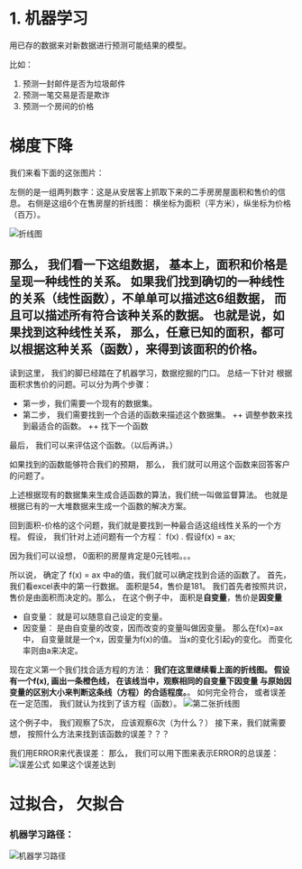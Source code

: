 # 1. 机器学习

用已存的数据来对新数据进行预测可能结果的模型。

比如：
1. 预测一封邮件是否为垃圾邮件
2. 预测一笔交易是否是欺诈
3. 预测一个房间的价格 


# 梯度下降

我们来看下面的这张图片：

左侧的是一组两列数字：这是从安居客上抓取下来的二手房房屋面积和售价的信息。 
右侧是这组6个在售房屋的折线图： 横坐标为面积（平方米），纵坐标为价格（百万）。

![折线图](https://gitee.com/babyspa/pics/raw/master/gd1.jpg)


那么， 我们看一下这组数据， 基本上，面积和价格是呈现一种线性的关系。 
如果我们找到确切的一种线性的关系（线性函数），不单单可以描述这6组数据， 而且可以描述所有符合该种关系的数据。 
也就是说，如果找到这种线性关系， 那么，任意已知的面积，都可以根据这种关系（函数），来得到该面积的价格。 
-----------------------------------------------------------------------------------------
读到这里， 我们的脚已经踏在了机器学习，数据挖掘的门口。 
总结一下针对 根据面积求售价的问题。可以分为两个步骤：

+ 第一步，我们需要一个现有的数据集。
+ 第二步， 我们需要找到一个合适的函数来描述这个数据集。
++ 调整参数来找到最适合的函数。
++ 找下一个函数

最后， 我们可以来评估这个函数。（以后再讲。）

如果找到的函数能够符合我们的预期， 那么， 我们就可以用这个函数来回答客户的问题了。 

上述根据现有的数据集来生成合适函数的算法，我们统一叫做监督算法。 也就是根据已有的一大堆数据来生成一个函数的解决方案。
 
回到面积-价格的这个问题，我们就是要找到一种最合适这组线性关系的一个方程。
假设， 我们针对上述问题有一个方程： f(x) . 假设f(x) = ax; 

因为我们可以设想， 0面积的房屋肯定是0元钱啦。。。 

所以说， 确定了 f(x) = ax 中a的值，我们就可以确定找到合适的函数了。 
首先，我们看excel表中的第一行数据。 面积是54，售价是181。
我们首先者按照共识，售价是由面积而决定的。那么， 在这个例子中， 面积是<b>自变量</b>，售价是<b>因变量</b><br>
+ 自变量： 就是可以随意自己设定的变量。 
+ 因变量： 是由自变量的改变，因而改变的变量叫做因变量。 
那么在f(x)=ax中， 自变量就是一个x，因变量为f(x)的值。 当x的变化引起y的变化。 而变化率则由a来决定。 

现在定义第一个我们找合适方程的方法：
<b>我们在这里继续看上面的折线图。 假设有一个f(x), 画出一条橙色线， 在该线当中，<b>观察相同的自变量下因变量 与原始因变量的区别大小</b>来判断这条线（方程）的合适程度。</b>。 如何完全符合， 或者误差在一定范围， 我们就认为找到了该方程（函数）。
 ![第二张折线图](https://gitee.com/babyspa/pics/raw/master/gd2.jpg)
 
 这个例子中， 我们观察了5次， 应该观察6次（为什么？）
 接下来，我们就需要想， 按照什么方法来找到该函数的误差？？？
 
我们用ERROR来代表误差：
那么， 我们可以用下图来表示ERROR的总误差：
![误差公式](https://gitee.com/babyspa/pics/raw/master/gd3.gif)
如果这个误差达到
 
  




# 过拟合， 欠拟合



### 机器学习路径：

![机器学习路径](https://img-blog.csdn.net/20160930051801241?watermark/2/text/aHR0cDovL2Jsb2cuY3Nkbi5uZXQv/font/5a6L5L2T/fontsize/400/fill/I0JBQkFCMA==/dissolve/70/gravity/SouthEast)
